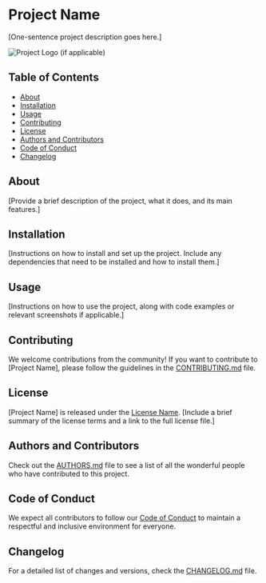 # Project Name

[One-sentence project description goes here.]

![Project Logo](project_logo.png) (if applicable)

## Table of Contents

- [About](#about)
- [Installation](#installation)
- [Usage](#usage)
- [Contributing](#contributing)
- [License](#license)
- [Authors and Contributors](#authors-and-contributors)
- [Code of Conduct](#code-of-conduct)
- [Changelog](#changelog)

## About

[Provide a brief description of the project, what it does, and its main features.]

## Installation

[Instructions on how to install and set up the project. Include any dependencies that need to be installed and how to install them.]

## Usage

[Instructions on how to use the project, along with code examples or relevant screenshots if applicable.]

## Contributing

We welcome contributions from the community! If you want to contribute to [Project Name], please follow the guidelines in the [CONTRIBUTING.md](./other/CONTRIBUTING.md) file.

## License

[Project Name] is released under the [License Name](LICENSE). [Include a brief summary of the license terms and a link to the full license file.]

## Authors and Contributors

Check out the [AUTHORS.md](./other/AUTHORS.md) file to see a list of all the wonderful people who have contributed to this project.

## Code of Conduct

We expect all contributors to follow our [Code of Conduct](./other/CODE_OF_CONDUCT.md) to maintain a respectful and inclusive environment for everyone.

## Changelog

For a detailed list of changes and versions, check the [CHANGELOG.md](./other/CHANGELOG.md) file.
